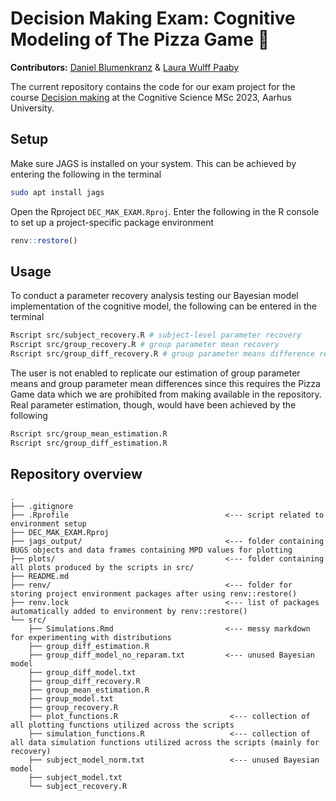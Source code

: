 # Decision Making Exam: Cognitive Modeling of The Pizza Game 🍕
__Contributors:__ [Daniel Blumenkranz](https://github.com/daniblu) & [Laura Wulff Paaby](https://github.com/laurawpaaby)

The current repository contains the code for our exam project for the course [Decision making](https://kursuskatalog.au.dk/en/course/119712/Decision-making) at the Cognitive Science MSc 2023, Aarhus University.

## Setup
Make sure JAGS is installed on your system. This can be achieved by entering the following in the terminal
```bash
sudo apt install jags
```

Open the Rproject ``DEC_MAK_EXAM.Rproj``. Enter the following in the R console to set up a project-specific package environment
```R
renv::restore()
```

## Usage
To conduct a parameter recovery analysis testing our Bayesian model implementation of the cognitive model, the following can be entered in the terminal
```bash
Rscript src/subject_recovery.R # subject-level parameter recovery
Rscript src/group_recovery.R # group parameter mean recovery
Rscript src/group_diff_recovery.R # group parameter means difference recovery
```

The user is not enabled to replicate our estimation of group parameter means and group parameter mean differences since this requires the Pizza Game data which we are prohibited from making available in the repository. Real parameter estimation, though, would have been achieved by the following
```bash
Rscript src/group_mean_estimation.R
Rscript src/group_diff_estimation.R
```

## Repository overview
```
.
├── .gitignore
├── .Rprofile                                   <--- script related to environment setup
├── DEC_MAK_EXAM.Rproj
├── jags_output/                                <--- folder containing BUGS objects and data frames containing MPD values for plotting
├── plots/                                      <--- folder containing all plots produced by the scripts in src/
├── README.md
├── renv/                                       <--- folder for storing project environment packages after using renv::restore()
├── renv.lock                                   <--- list of packages automatically added to environment by renv::restore()
└── src/
    ├── Simulations.Rmd                         <--- messy markdown for experimenting with distributions
    ├── group_diff_estimation.R
    ├── group_diff_model_no_reparam.txt         <--- unused Bayesian model
    ├── group_diff_model.txt
    ├── group_diff_recovery.R
    ├── group_mean_estimation.R
    ├── group_model.txt
    ├── group_recovery.R
    ├── plot_functions.R                         <--- collection of all plotting functions utilized across the scripts
    ├── simulation_functions.R                   <--- collection of all data simulation functions utilized across the scripts (mainly for recovery)
    ├── subject_model_norm.txt                   <--- unused Bayesian model
    ├── subject_model.txt
    └── subject_recovery.R
```
